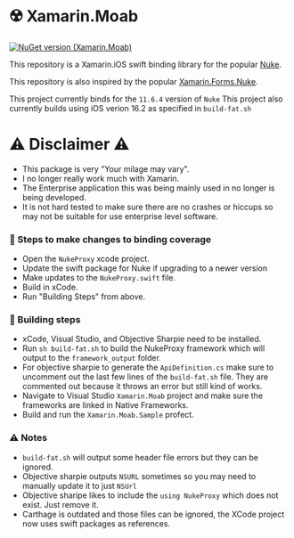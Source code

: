 # ☢️ Xamarin.Moab
[![NuGet version (Xamarin.Moab)](https://img.shields.io/nuget/v/Xamarin.Moab.svg?style=flat-square)](https://www.nuget.org/packages/Xamarin.Moab/)


This repository is a Xamarin.iOS swift binding library for the popular [Nuke](https://kean.blog/nuke/home).

This repository is also inspired by the popular [Xamarin.Forms.Nuke](https://github.com/roubachof/Xamarin.Forms.Nuke).

This project currently binds for the `11.6.4` version of `Nuke`
This project also currently builds using iOS verion 16.2 as specified in `build-fat.sh`

# ⚠️ Disclaimer ⚠️
- This package is very "Your milage may vary".
- I no longer really work much with Xamarin.
- The Enterprise application this was being mainly used in no longer is being developed. 
- It is not hard tested to make sure there are no crashes or hiccups so may not be suitable for use enterprise level software.

### 📝 Steps to make changes to binding coverage
- Open the `NukeProxy` xcode project.
- Update the swift package for Nuke if upgrading to a newer version
- Make updates to the `NukeProxy.swift` file.
- Build in xCode.
- Run "Building Steps" from above.

### 📝 Building steps
- xCode, Visual Studio, and Objective Sharpie need to be installed.
- Run `sh build-fat.sh` to build the NukeProxy framework which will output to the `framework_output` folder.
- For objective sharpie to generate the `ApiDefinition.cs` make sure to uncomment out the last few lines of the `build-fat.sh` file. They are commented out because it throws an error but still kind of works.
- Navigate to Visual Studio `Xamarin.Moab` project and make sure the frameworks are linked in Native Frameworks.
- Build and run the `Xamarin.Moab.Sample` profect.

### ⚠️ Notes
- `build-fat.sh` will output some header file errors but they can be ignored.
- Objective sharpie outputs `NSURL` sometimes so you may need to manually update it to just `NSUrl`
- Objective sharipe likes to include the `using NukeProxy` which does not exist. Just remove it.
- Carthage is outdated and those files can be ignored, the XCode project now uses swift packages as references.